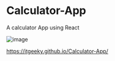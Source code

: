 # Calculator-App
A calculator App using React 

![image](https://user-images.githubusercontent.com/90287359/144506075-d15dcde7-a88d-49ea-9c6b-b16127cd95aa.png)


https://itgeeky.github.io/Calculator-App/
